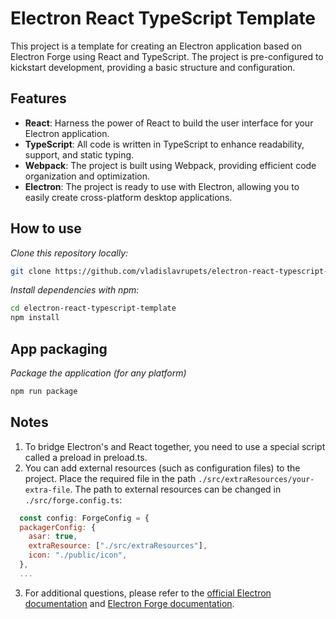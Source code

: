 # Electron React TypeScript Template

This project is a template for creating an Electron application based on Electron Forge using React and TypeScript. The project is pre-configured to kickstart development, providing a basic structure and configuration.

## Features

- **React**: Harness the power of React to build the user interface for your Electron application.
- **TypeScript**: All code is written in TypeScript to enhance readability, support, and static typing.
- **Webpack**: The project is built using Webpack, providing efficient code organization and optimization.
- **Electron**: The project is ready to use with Electron, allowing you to easily create cross-platform desktop applications.

## How to use

*Clone this repository locally:*

``` bash
git clone https://github.com/vladislavrupets/electron-react-typescript-template.git
```

*Install dependencies with npm:*
   
``` bash
cd electron-react-typescript-template
npm install
```

## App packaging

*Package the application (for any platform)*

``` bash
npm run package
```
## Notes

1. To bridge Electron's and React together, you need to use a special script called a preload in preload.ts.
2. You can add external resources (such as configuration files) to the project. Place the required file in the path `./src/extraResources/your-extra-file`. The path to external resources can be changed in `./src/forge.config.ts`:
```javascript
  const config: ForgeConfig = {
  packagerConfig: {
    asar: true,
    extraResource: ["./src/extraResources"],
    icon: "./public/icon",
  },
  ...
```
3. For additional questions, please refer to the [official Electron documentation](https://electronjs.org/docs) and [Electron Forge documentation](https://www.electronforge.io/docs).


